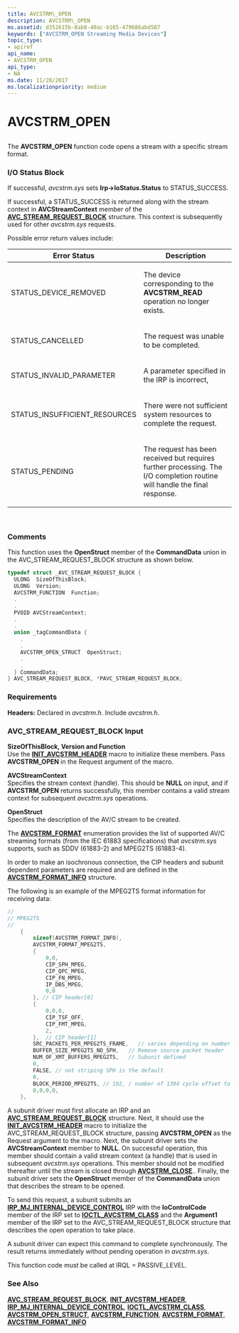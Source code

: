 ```yaml
---
title: AVCSTRM\_OPEN
description: AVCSTRM\_OPEN
ms.assetid: d352615b-8ab8-40ac-b165-479686abd587
keywords: ["AVCSTRM_OPEN Streaming Media Devices"]
topic_type:
- apiref
api_name:
- AVCSTRM_OPEN
api_type:
- NA
ms.date: 11/28/2017
ms.localizationpriority: medium
---
```


# AVCSTRM\_OPEN


## <span id="ddk_avcstrm_open_ks"></span><span id="DDK_AVCSTRM_OPEN_KS"></span>


The **AVCSTRM\_OPEN** function code opens a stream with a specific stream format.

### I/O Status Block

If successful, *avcstrm.sys* sets **Irp-&gt;IoStatus.Status** to STATUS\_SUCCESS.

If successful, a STATUS\_SUCCESS is returned along with the stream context in **AVCStreamContext** member of the [**AVC\_STREAM\_REQUEST\_BLOCK**](https://msdn.microsoft.com/library/windows/hardware/ff554194) structure. This context is subsequently used for other *avcstrm.sys* requests.

Possible error return values include:

<table>
<colgroup>
<col width="50%" />
<col width="50%" />
</colgroup>
<thead>
<tr class="header">
<th>Error Status</th>
<th>Description</th>
</tr>
</thead>
<tbody>
<tr class="odd">
<td><p>STATUS_DEVICE_REMOVED</p></td>
<td><p>The device corresponding to the <strong>AVCSTRM_READ</strong> operation no longer exists.</p></td>
</tr>
<tr class="even">
<td><p>STATUS_CANCELLED</p></td>
<td><p>The request was unable to be completed.</p></td>
</tr>
<tr class="odd">
<td><p>STATUS_INVALID_PARAMETER</p></td>
<td><p>A parameter specified in the IRP is incorrect,</p></td>
</tr>
<tr class="even">
<td><p>STATUS_INSUFFICIENT_RESOURCES</p></td>
<td><p>There were not sufficient system resources to complete the request.</p></td>
</tr>
<tr class="odd">
<td><p>STATUS_PENDING</p></td>
<td><p>The request has been received but requires further processing. The I/O completion routine will handle the final response.</p></td>
</tr>
</tbody>
</table>

 

### Comments

This function uses the **OpenStruct** member of the **CommandData** union in the AVC\_STREAM\_REQUEST\_BLOCK structure as shown below.

```cpp
typedef struct _AVC_STREAM_REQUEST_BLOCK {
  ULONG  SizeOfThisBlock;
  ULONG  Version;
  AVCSTRM_FUNCTION  Function;
  .
  .
  PVOID AVCStreamContext;
  .
  .
  union _tagCommandData {
    .
    .
    AVCSTRM_OPEN_STRUCT  OpenStruct;
    .
    .
  } CommandData;
} AVC_STREAM_REQUEST_BLOCK, *PAVC_STREAM_REQUEST_BLOCK;
```

### Requirements

**Headers:** Declared in *avcstrm.h*. Include *avcstrm.h*.

### <span id="avc_stream_request_block_input"></span><span id="AVC_STREAM_REQUEST_BLOCK_INPUT"></span>AVC\_STREAM\_REQUEST\_BLOCK Input

<span id="SizeOfThisBlock__Version_and_Function"></span><span id="sizeofthisblock__version_and_function"></span><span id="SIZEOFTHISBLOCK__VERSION_AND_FUNCTION"></span>**SizeOfThisBlock, Version and Function**  
Use the [**INIT\_AVCSTRM\_HEADER**](https://msdn.microsoft.com/library/windows/hardware/ff560750) macro to initialize these members. Pass **AVCSTRM\_OPEN** in the Request argument of the macro.

<span id="AVCStreamContext"></span><span id="avcstreamcontext"></span><span id="AVCSTREAMCONTEXT"></span>**AVCStreamContext**  
Specifies the stream context (handle). This should be **NULL** on input, and if **AVCSTRM\_OPEN** returns successfully, this member contains a valid stream context for subsequent *avcstrm.sys* operations.

<span id="OpenStruct"></span><span id="openstruct"></span><span id="OPENSTRUCT"></span>**OpenStruct**  
Specifies the description of the AV/C stream to be created.

The [**AVCSTRM\_FORMAT**](https://msdn.microsoft.com/library/windows/hardware/ff554114) enumeration provides the list of supported AV/C streaming formats (from the IEC 61883 specifications) that *avcstrm.sys* supports, such as SDDV (61883-2) and MPEG2TS (61883-4).

In order to make an isochronous connection, the CIP headers and subunit dependent parameters are required and are defined in the [**AVCSTRM\_FORMAT\_INFO**](https://msdn.microsoft.com/library/windows/hardware/ff554117) structure.

The following is an example of the MPEG2TS format information for receiving data:

```cpp
//
// MPEG2TS
//
    { 
        sizeof(AVCSTRM_FORMAT_INFO),
        AVCSTRM_FORMAT_MPEG2TS,
        {
            0,0,
            CIP_SPH_MPEG, 
            CIP_QPC_MPEG,
            CIP_FN_MPEG,
            IP_DBS_MPEG,
            0,0
        }, // CIP header[0]
        {
            0,0,0,
            CIP_TSF_OFF,
            CIP_FMT_MPEG,
            2,
        },  // CIP header[1]
        SRC_PACKETS_PER_MPEG2TS_FRAME,   // varies depending on number of source packets
        BUFFER_SIZE_MPEG2TS_NO_SPH,   // Remove source packet header
        NUM_OF_XMT_BUFFERS_MPEG2TS,   // Subunit defined
        0,
        FALSE, // not striping SPH is the default
        0,  
        BLOCK_PERIOD_MPEG2TS, // 192, / number of 1394 cycle offset to send one block
        0,0,0,0,
    },
```

A subunit driver must first allocate an IRP and an [**AVC\_STREAM\_REQUEST\_BLOCK**](https://msdn.microsoft.com/library/windows/hardware/ff554194) structure. Next, it should use the [**INIT\_AVCSTRM\_HEADER**](https://msdn.microsoft.com/library/windows/hardware/ff560750) macro to initialize the AVC\_STREAM\_REQUEST\_BLOCK structure, passing **AVCSTRM\_OPEN** as the Request argument to the macro. Next, the subunit driver sets the **AVCStreamContext** member to **NULL**. On successful operation, this member should contain a valid stream context (a handle) that is used in subsequent *avcstrm.sys* operations. This member should not be modified thereafter until the stream is closed through [**AVCSTRM\_CLOSE**](avcstrm-close.md).. Finally, the subunit driver sets the **OpenStruct** member of the **CommandData** union that describes the stream to be opened.

To send this request, a subunit submits an [**IRP\_MJ\_INTERNAL\_DEVICE\_CONTROL**](https://msdn.microsoft.com/library/windows/hardware/ff550766) IRP with the **IoControlCode** member of the IRP set to [**IOCTL\_AVCSTRM\_CLASS**](https://msdn.microsoft.com/library/windows/hardware/ff560778) and the **Argument1** member of the IRP set to the AVC\_STREAM\_REQUEST\_BLOCK structure that describes the open operation to take place.

A subunit driver can expect this command to complete synchronously. The result returns immediately without pending operation in *avcstrm.sys*.

This function code must be called at IRQL = PASSIVE\_LEVEL.

### See Also

[**AVC\_STREAM\_REQUEST\_BLOCK**](https://msdn.microsoft.com/library/windows/hardware/ff554194), [**INIT\_AVCSTRM\_HEADER**](https://msdn.microsoft.com/library/windows/hardware/ff560750), [**IRP\_MJ\_INTERNAL\_DEVICE\_CONTROL**](https://msdn.microsoft.com/library/windows/hardware/ff550766), [**IOCTL\_AVCSTRM\_CLASS**](https://msdn.microsoft.com/library/windows/hardware/ff560778), [**AVCSTRM\_OPEN\_STRUCT**](https://msdn.microsoft.com/library/windows/hardware/ff554127), [**AVCSTRM\_FUNCTION**](https://msdn.microsoft.com/library/windows/hardware/ff554120), [**AVCSTRM\_FORMAT**](https://msdn.microsoft.com/library/windows/hardware/ff554114), [**AVCSTRM\_FORMAT\_INFO**](https://msdn.microsoft.com/library/windows/hardware/ff554117)

 

 





